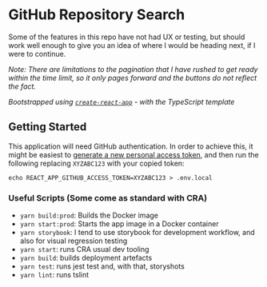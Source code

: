 # GitHub Repository Search

Some of the features in this repo have not had UX or testing, but should work well enough to give you an idea of where I would be heading next, if I were to continue.

*Note: There are limitations to the pagination that I have rushed to get ready within the time limit, so it only pages forward and the buttons do not reflect the fact.*

_Bootstrapped using [`create-react-app`](https://create-react-app.dev/docs/getting-started/) - with the TypeScript template_

## Getting Started

This application will need GitHub authentication. In order to achieve this, it might be easiest to [generate a new personal access token](https://docs.github.com/en/free-pro-team@latest/github/authenticating-to-github/creating-a-personal-access-token), and then run the following replacing `XYZABC123` with your copied token:

```
echo REACT_APP_GITHUB_ACCESS_TOKEN=XYZABC123 > .env.local
```

### Useful Scripts (Some come as standard with CRA)

- `yarn build:prod`: Builds the Docker image
- `yarn start:prod`: Starts the app image in a Docker container
- `yarn storybook`: I tend to use storybook for development workflow, and also for visual regression testing 
- `yarn start`: runs CRA usual dev tooling 
- `yarn build`: builds deployment artefacts
- `yarn test`: runs jest test and, with that, storyshots
- `yarn lint`: runs tslint 
